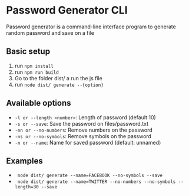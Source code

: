 # Password Generator CLI
Password generator is a command-line interface program to generate random password and save on a file

## Basic setup
1. run ``` npm install ```
1. run ``` npm run build ```
2. Go to the folder dist/ a run the js file
3. run ```node dist/ generate --{option} ```

## Available options
* ``` -l or --length <number> ```: Length of password (default 10)
* ``` -s or --save ```: Save the password on files/password.txt
* ``` -nn or --no-numbers ```: Remove numbers on the password
* ``` -ns or --no-symbols ```: Remove symbols on the password
* ``` -n or --name ```: Name for saved password (default: unnamed) 

## Examples
* ``` node dist/ generate --name=FACEBOOK --no-symbols --save```
* ``` node dist/ generate --name=TWITTER --no-numbers --no-symbols --length=30 --save```